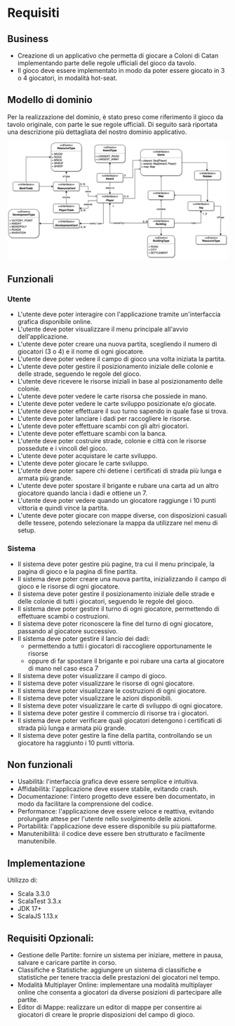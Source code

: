 # Requisiti

## Business

- Creazione di un applicativo che permetta di giocare a Coloni di Catan implementando parte delle regole ufficiali del gioco da tavolo.
- Il gioco deve essere implementato in modo da poter essere giocato in 3 o 4 giocatori, in modalità hot-seat.

## Modello di dominio

Per la realizzazione del dominio, è stato preso come riferimento il gioco da tavolo originale, con parte le sue regole ufficiali.
Di seguito sarà riportata una descrizione più dettagliata del nostro dominio applicativo.

![Modello di dominio](../img/02-requirements/scatan-dominio.jpg)

## Funzionali

### Utente

- L'utente deve poter interagire con l'applicazione tramite un'interfaccia grafica disponibile online.
- L'utente deve poter visualizzare il menu principale all'avvio dell'applicazione.
- L'utente deve poter creare una nuova partita, scegliendo il numero di giocatori (3 o 4) e il nome di ogni giocatore.
- L'utente deve poter vedere il campo di gioco una volta iniziata la partita.
- L'utente deve poter gestire il posizionamento iniziale delle colonie e delle strade, seguendo le regole del gioco.
- L'utente deve ricevere le risorse iniziali in base al posizionamento delle colonie.
- L'utente deve poter vedere le carte risorsa che possiede in mano.
- L'utente deve poter vedere le carte sviluppo posizionate e/o giocate.
- L'utente deve poter effettuare il suo turno sapendo in quale fase si trova.
- L'utente deve poter lanciare i dadi per raccogliere le risorse.
- L'utente deve poter effettuare scambi con gli altri giocatori.
- L'utente deve poter effettuare scambi con la banca.
- L'utente deve poter costruire strade, colonie e città con le risorse possedute e i vincoli del gioco.
- L'utente deve poter acquistare le carte sviluppo.
- L'utente deve poter giocare le carte sviluppo.
- L'utente deve poter sapere chi detiene i certificati di strada più lunga e armata più grande.
- L'utente deve poter spostare il brigante e rubare una carta ad un altro giocatore quando lancia i dadi e ottiene un 7.
- L'utente deve poter vedere quando un giocatore raggiunge i 10 punti vittoria e quindi vince la partita.
- L'utente deve poter giocare con mappe diverse, con disposizioni casuali delle tessere, potendo selezionare la mappa da utilizzare nel menu di setup.

### Sistema

- Il sistema deve poter gestire più pagine, tra cui il menu principale, la pagina di gioco e la pagina di fine partita.
- Il sistema deve poter creare una nuova partita, inizializzando il campo di gioco e le risorse di ogni giocatore.
- Il sistema deve poter gestire il posizionamento iniziale delle strade e delle colonie di tutti i giocatori, seguendo le regole del gioco.
- Il sistema deve poter gestire il turno di ogni giocatore, permettendo di effettuare scambi o costruzioni.
- Il sistema deve poter riconoscere la fine del turno di ogni giocatore, passando al giocatore successivo.
- Il sistema deve poter gestire il lancio dei dadi:
  - permettendo a tutti i giocatori di raccogliere opportunamente le risorse
  - oppure di far spostare il brigante e poi rubare una carta al giocatore di mano nel caso esca 7
- Il sistema deve poter visualizzare il campo di gioco.
- Il sistema deve poter visualizzare le risorse di ogni giocatore.
- Il sistema deve poter visualizzare le costruzioni di ogni giocatore.
- Il sistema deve poter visualizzare le azioni disponibili.
- Il sistema deve poter visualizzare le carte di sviluppo di ogni giocatore.
- Il sistema deve poter gestire il commercio di risorse tra i giocatori.
- Il sistema deve poter verificare quali giocatori detengono i certificati di strada più lunga e armata più grande.
- Il sistema deve poter gestire la fine della partita, controllando se un giocatore ha raggiunto i 10 punti vittoria.

## Non funzionali

- Usabilità: l'interfaccia grafica deve essere semplice e intuitiva.
- Affidabilità: l'applicazione deve essere stabile, evitando crash.
- Documentazione: l'intero progetto deve essere ben documentato, in modo da facilitare la comprensione del codice.
- Performance: l'applicazione deve essere veloce e reattiva, evitando prolungate attese per l'utente nello svolgimento delle azioni.
- Portabilità: l'applicazione deve essere disponibile su più piattaforme.
- Manutenibilità: il codice deve essere ben strutturato e facilmente manutenibile.

## Implementazione

Utilizzo di:

- Scala 3.3.0
- ScalaTest 3.3.x
- JDK 17+
- ScalaJS 1.13.x

## Requisiti Opzionali:

- Gestione delle Partite: fornire un sistema per iniziare, mettere in pausa, salvare e caricare partite in corso.
- Classifiche e Statistiche: aggiungere un sistema di classifiche e statistiche per tenere traccia delle prestazioni dei giocatori nel tempo.
- Modalità Multiplayer Online: implementare una modalità multiplayer online che consenta a giocatori da diverse posizioni di partecipare alle partite.
- Editor di Mappe: realizzare un editor di mappe per consentire ai giocatori di creare le proprie disposizioni del campo di gioco.
